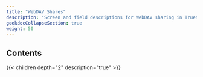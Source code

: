 ```yaml
---
title: "WebDAV Shares"
description: "Screen and field descriptions for WebDAV sharing in TrueNAS SCALE."
geekdocCollapseSection: true
weight: 50
---
```



## Contents

{{< children depth="2" description="true" >}}
